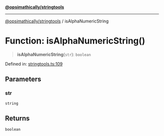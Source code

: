 [**@opsimathically/stringtools**](../README.md)

***

[@opsimathically/stringtools](../README.md) / isAlphaNumericString

# Function: isAlphaNumericString()

> **isAlphaNumericString**(`str`): `boolean`

Defined in: [stringtools.ts:109](https://github.com/opsimathically/stringtools/blob/faa17bac9cdf684aed1d7d7ffad0c9409cb58c8c/src/stringtools.ts#L109)

## Parameters

### str

`string`

## Returns

`boolean`
